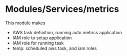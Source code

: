 # Modules/Services/metrics

This module makes
- AWS task definition, running auto metrics application
- IAM role to setup application
- IAM role for running task
- temp: scheduled aws task, and iam roles
